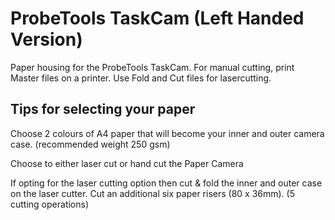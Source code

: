 # ProbeTools TaskCam (Left Handed Version)
Paper housing for the ProbeTools TaskCam. For manual cutting, print Master files on a printer. Use Fold and Cut files for lasercutting.

## Tips for selecting your paper

Choose 2 colours of A4 paper that will become your inner and outer camera case. (recommended weight 250 gsm)

Choose to either laser cut or hand cut the Paper Camera

If opting for the laser cutting option then cut & fold the inner and outer case on the laser
cutter.  Cut an additional six paper risers (80 x 36mm). (5 cutting operations)
